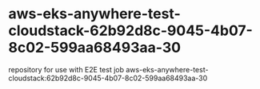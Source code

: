 # aws-eks-anywhere-test-cloudstack-62b92d8c-9045-4b07-8c02-599aa68493aa-30
repository for use with E2E test job aws-eks-anywhere-test-cloudstack:62b92d8c-9045-4b07-8c02-599aa68493aa-30
